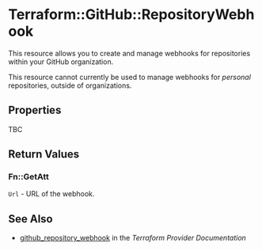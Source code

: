 # Terraform::GitHub::RepositoryWebhook

This resource allows you to create and manage webhooks for repositories within your
GitHub organization.

This resource cannot currently be used to manage webhooks for *personal* repositories,
outside of organizations.

## Properties

TBC

## Return Values

### Fn::GetAtt

`Url` - URL of the webhook.

## See Also

* [github_repository_webhook](https://www.terraform.io/docs/providers/github/r/repository_webhook.html) in the _Terraform Provider Documentation_